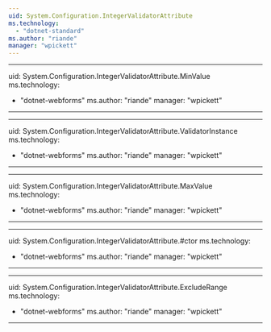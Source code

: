 ```yaml
---
uid: System.Configuration.IntegerValidatorAttribute
ms.technology: 
  - "dotnet-standard"
ms.author: "riande"
manager: "wpickett"
---
```


---
uid: System.Configuration.IntegerValidatorAttribute.MinValue
ms.technology: 
  - "dotnet-webforms"
ms.author: "riande"
manager: "wpickett"
---

---
uid: System.Configuration.IntegerValidatorAttribute.ValidatorInstance
ms.technology: 
  - "dotnet-webforms"
ms.author: "riande"
manager: "wpickett"
---

---
uid: System.Configuration.IntegerValidatorAttribute.MaxValue
ms.technology: 
  - "dotnet-webforms"
ms.author: "riande"
manager: "wpickett"
---

---
uid: System.Configuration.IntegerValidatorAttribute.#ctor
ms.technology: 
  - "dotnet-webforms"
ms.author: "riande"
manager: "wpickett"
---

---
uid: System.Configuration.IntegerValidatorAttribute.ExcludeRange
ms.technology: 
  - "dotnet-webforms"
ms.author: "riande"
manager: "wpickett"
---
